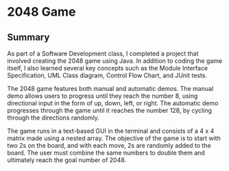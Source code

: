# 2048 Game
## Summary
As part of a Software Development class, I completed a project that involved creating the 2048 game using Java. In addition to coding the game itself, I also learned several key concepts such as the Module Interface Specification, UML Class diagram, Control Flow Chart, and JUnit tests.

The 2048 game features both manual and automatic demos. The manual demo allows users to progress until they reach the number 8, using directional input in the form of up, down, left, or right. The automatic demo progresses through the game until it reaches the number 128, by cycling through the directions randomly.

The game runs in a text-based GUI in the terminal and consists of a 4 x 4 matrix made using a nested array. The objective of the game is to start with two 2s on the board, and with each move, 2s are randomly added to the board. The user must combine the same numbers to double them and ultimately reach the goal number of 2048.
